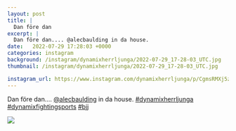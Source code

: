 ```yaml
---
layout: post
title: |
  Dan före dan
excerpt: |
  Dan före dan.... @alecbaulding in da house.   
date:   2022-07-29 17:28:03 +0000
categories: instagram
background: /instagram/dynamixherrljunga/2022-07-29_17-28-03_UTC.jpg
thumbnail: /instagram/dynamixherrljunga/2022-07-29_17-28-03_UTC.jpg

instagram_url: https://www.instagram.com/dynamixherrljunga/p/CgmsRMXj5zr
---
```

Dan före dan.... [@alecbaulding](https://www.instagram.com/alecbaulding/) in da house. [#dynamixherrljunga](https://www.instagram.com/explore/tags/dynamixherrljunga/) [#dynamixfightingsports](https://www.instagram.com/explore/tags/dynamixfightingsports/) [#bjj](https://www.instagram.com/explore/tags/bjj/)



<img src='{{ site.baseurl }}/instagram/dynamixherrljunga/2022-07-29_17-28-03_UTC.jpg' class='img-fluid' />
